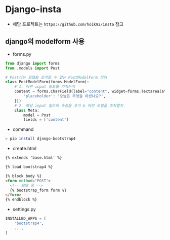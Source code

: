 # Django-insta

* 해당 프로젝트는 `https://github.com/hoik92/insta` 참고

## django의 modelform 사용

* forms.py

```python
from django import forms
from .models import Post

# Post라는 모델을 조작할 수 있는 PostModelForm 정의
class PostModelForm(forms.ModelForm):
    # 1. 어떤 input 필드를 가지는지
    content = forms.CharField(label="content", widget=forms.Textarea(attrs={
        'placeholder': '오늘은 무엇을 하셨나요?',
    }))
    # 2. 해당 input 필드의 속성을 추가 & 어떤 모델을 조작할지
    class Meta:
        model = Post
        fields = ['content']
```

* command

```bash
> pip install django-bootstrap4
```

* create.html

```html
{% extends 'base.html' %}

{% load bootstrap4 %}

{% block body %}
<form method="POST">
  <!-- 모델 폼 -->
  {% bootstrap_form form %}
</form>
{% endblock %}
```

* settings.py

```python
INSTALLED_APPS = [
    'bootstrap4',
    ...,
]
```

